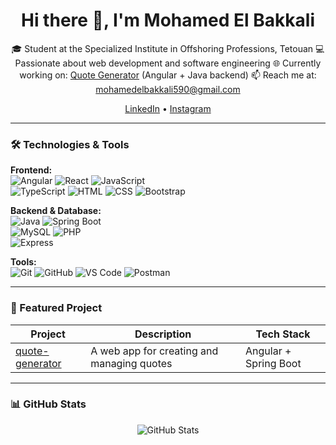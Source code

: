 <h1 align="center">Hi there 👋, I'm Mohamed El Bakkali</h1>

<p align="center">
🎓 Student at the Specialized Institute in Offshoring Professions, Tetouan  
💻 Passionate about web development and software engineering  
🌐 Currently working on: <a href="https://github.com/MOHAMED-ELBAKKALI/quote-generator-full">Quote Generator</a> (Angular + Java backend)  
📫 Reach me at: <a href="mailto:mohamedelbakkali590@gmail.com">mohamedelbakkali590@gmail.com</a>  
</p>

<p align="center">
  <a href="https://www.linkedin.com/in/mohamed-el-bakkali-26a261348">LinkedIn</a> •
  <a href="https://www.instagram.com/mohamed.elbakkali_">Instagram</a>
</p>

---

### 🛠️ Technologies & Tools

**Frontend:**  
![Angular](https://img.shields.io/badge/-Angular-DD0031?style=flat&logo=angular&logoColor=white) 
![React](https://img.shields.io/badge/-React-20232A?style=flat&logo=react&logoColor=61DAFB) 
![JavaScript](https://img.shields.io/badge/-JavaScript-F7DF1E?style=flat&logo=javascript&logoColor=black)  
![TypeScript](https://img.shields.io/badge/-TypeScript-3178C6?style=flat&logo=typescript&logoColor=white) 
![HTML](https://img.shields.io/badge/-HTML5-E34F26?style=flat&logo=html5&logoColor=white) 
![CSS](https://img.shields.io/badge/-CSS3-1572B6?style=flat&logo=css3&logoColor=white) 
![Bootstrap](https://img.shields.io/badge/-Bootstrap-563D7C?style=flat&logo=bootstrap&logoColor=white)

**Backend & Database:**  
![Java](https://img.shields.io/badge/-Java-007396?style=flat&logo=java&logoColor=white) 
![Spring Boot](https://img.shields.io/badge/-SpringBoot-6DB33F?style=flat&logo=spring-boot&logoColor=white)  
![MySQL](https://img.shields.io/badge/-MySQL-4479A1?style=flat&logo=mysql&logoColor=white) 
![PHP](https://img.shields.io/badge/-PHP-777BB4?style=flat&logo=php&logoColor=white)  
![Express](https://img.shields.io/badge/-Express-000000?style=flat&logo=express&logoColor=white)

**Tools:**  
![Git](https://img.shields.io/badge/-Git-F05032?style=flat&logo=git&logoColor=white) 
![GitHub](https://img.shields.io/badge/-GitHub-181717?style=flat&logo=github&logoColor=white) 
![VS Code](https://img.shields.io/badge/-VS%20Code-007ACC?style=flat&logo=visual-studio-code&logoColor=white) 
![Postman](https://img.shields.io/badge/-Postman-FF6C37?style=flat&logo=postman&logoColor=white)

---

### 🚀 Featured Project

| Project | Description | Tech Stack |
|--------|-------------|------------|
| [quote-generator](https://github.com/MOHAMED-ELBAKKALI/quote-generator-full) | A web app for creating and managing quotes | Angular + Spring Boot |

---

### 📊 GitHub Stats

<p align="center">
  <img src="https://github-readme-stats.vercel.app/api?username=MOHAMED-ELBAKKALI&show_icons=true&theme=tokyonight" alt="GitHub Stats" />
</p>
